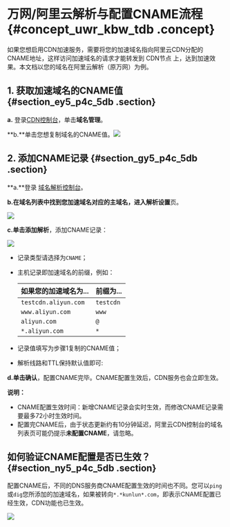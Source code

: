 # 万网/阿里云解析与配置CNAME流程 {#concept_uwr_kbw_tdb .concept}

如果您想启用CDN加速服务，需要将您的加速域名指向阿里云CDN分配的CNAME地址，这样访问加速域名的请求才能转发到 CDN节点 上，达到加速效果。本文档以您的域名在阿里云解析（原万网）为例。

## 1. 获取加速域名的CNAME值 {#section_ey5_p4c_5db .section}

**a.** 登录[CDN控制台](https://cdn.console.aliyun.com)，单击**域名管理**。

**b.**单击您想复制域名的CNAME值。![](http://static-aliyun-doc.oss-cn-hangzhou.aliyuncs.com/assets/img/5113/15451209366056_zh-CN.png)

## 2. 添加CNAME记录 {#section_gy5_p4c_5db .section}

**a.**登录 [域名解析控制台](https://dc.console.aliyun.com/dns/?spm=5176.200001.0.0.pbY4Je)。

**b.**在域名列表中找到您加速域名对应的主域名，进入**解析设置**页。

![](http://static-aliyun-doc.oss-cn-hangzhou.aliyuncs.com/assets/img/5113/15451209376057_zh-CN.png)

**c.**单击**添加解析**，添加CNAME记录：

![](http://static-aliyun-doc.oss-cn-hangzhou.aliyuncs.com/assets/img/5113/15451209376058_zh-CN.png)

-   记录类型请选择为`CNAME`；
-   主机记录即加速域名的前缀，例如：

    |如果您的加速域名为...|前缀为...|
    |:-----------|:-----|
    |`testcdn.aliyun.com`|`testcdn`|
    |`www.aliyun.com`|`www`|
    |`aliyun.com`|`@`|
    |`*.aliyun.com`|`*`|

-   记录值填写为步骤1复制的CNAME值；
-   解析线路和TTL保持默认值即可:

**d.**单击**确认**，配置CNAME完毕。CNAME配置生效后，CDN服务也会立即生效。

**说明：** 

-   CNAME配置生效时间：新增CNAME记录会实时生效，而修改CNAME记录需要最多72小时生效时间。
-   配置完CNAME后，由于状态更新约有10分钟延迟，阿里云CDN控制台的域名列表页可能仍提示**未配置CNAME**，请忽略。

## 如何验证CNAME配置是否已生效？ {#section_ny5_p4c_5db .section}

配置CNAME后，不同的DNS服务商CNAME配置生效的时间也不同。您可以`ping`或`dig`您所添加的加速域名，如果被转向`*.*kunlun*.com`，即表示CNAME配置已经生效，CDN功能也已生效。

![](http://static-aliyun-doc.oss-cn-hangzhou.aliyuncs.com/assets/img/5113/15451209376060_zh-CN.png)

